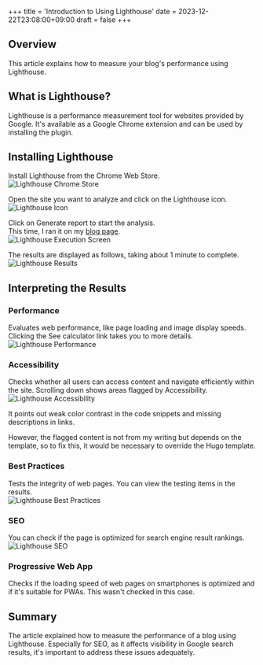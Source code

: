 +++
title = 'Introduction to Using Lighthouse'
date = 2023-12-22T23:08:00+09:00
draft = false
+++

## Overview
This article explains how to measure your blog's performance using Lighthouse.

## What is Lighthouse?
Lighthouse is a performance measurement tool for websites provided by Google. It's available as a Google Chrome extension and can be used by installing the plugin.

## Installing Lighthouse
Install Lighthouse from the Chrome Web Store.  
![Lighthouse Chrome Store](img-009-001.png)

Open the site you want to analyze and click on the Lighthouse icon.  
![Lighthouse Icon](img-009-002.png)

Click on Generate report to start the analysis.  
This time, I ran it on my [blog page](https://bossagyu.com/blog/001-hugo-netlify-build/).  
![Lighthouse Execution Screen](img-009-003.png)

The results are displayed as follows, taking about 1 minute to complete.  
![Lighthouse Results](img-009-004.png)

## Interpreting the Results
### Performance
Evaluates web performance, like page loading and image display speeds. Clicking the See calculator link takes you to more details.  
![Lighthouse Performance](img-009-005.png)

### Accessibility
Checks whether all users can access content and navigate efficiently within the site. Scrolling down shows areas flagged by Accessibility.  
![Lighthouse Accessibility](img-009-006.png)

It points out weak color contrast in the code snippets and missing descriptions in links.

However, the flagged content is not from my writing but depends on the template, so to fix this, it would be necessary to override the Hugo template.

### Best Practices
Tests the integrity of web pages. You can view the testing items in the results.  
![Lighthouse Best Practices](img-009-007.png)

### SEO
You can check if the page is optimized for search engine result rankings.  
![Lighthouse SEO](img-009-008.png)

### Progressive Web App
Checks if the loading speed of web pages on smartphones is optimized and if it's suitable for PWAs. This wasn't checked in this case.

## Summary
The article explained how to measure the performance of a blog using Lighthouse.
Especially for SEO, as it affects visibility in Google search results, it's important to address these issues adequately.